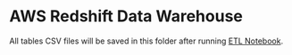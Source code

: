 # AWS Redshift Data Warehouse

All tables CSV files will be saved in this folder after running [ETL Notebook](../src/notebook/etl.ipynb).